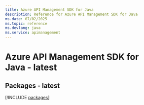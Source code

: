 ```yaml
---
title: Azure API Management SDK for Java
description: Reference for Azure API Management SDK for Java
ms.date: 07/02/2025
ms.topic: reference
ms.devlang: java
ms.service: apimanagement
---
```

# Azure API Management SDK for Java - latest
## Packages - latest
[!INCLUDE [packages](api-management-index.md)]
